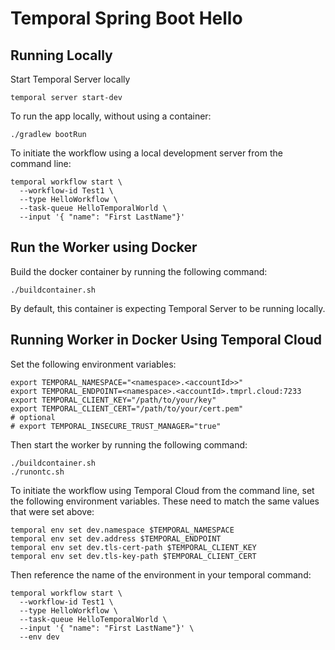# Temporal Spring Boot Hello
## Running Locally
Start Temporal Server locally
```shell
temporal server start-dev
```

To run the app locally, without using a container:

```shell
./gradlew bootRun
```

To initiate the workflow using a local development server from the command line:

```shell
temporal workflow start \
  --workflow-id Test1 \
  --type HelloWorkflow \
  --task-queue HelloTemporalWorld \
  --input '{ "name": "First LastName"}'
```
## Run the Worker using Docker

Build the docker container by running the following command: 

```shell
./buildcontainer.sh 
```

By default, this container is expecting Temporal Server to be running locally.

## Running Worker in Docker Using Temporal Cloud

Set the following environment variables: 
```shell
export TEMPORAL_NAMESPACE="<namespace>.<accountId>>"
export TEMPORAL_ENDPOINT=<namespace>.<accountId>.tmprl.cloud:7233
export TEMPORAL_CLIENT_KEY="/path/to/your/key"
export TEMPORAL_CLIENT_CERT="/path/to/your/cert.pem"
# optional
# export TEMPORAL_INSECURE_TRUST_MANAGER="true"
```
Then start the worker by running the following command:

```shell
./buildcontainer.sh
./runontc.sh
```

To initiate the workflow using Temporal Cloud from the command line, set the following
environment variables. These need to match the same values that were set above:

```shell
temporal env set dev.namespace $TEMPORAL_NAMESPACE
temporal env set dev.address $TEMPORAL_ENDPOINT
temporal env set dev.tls-cert-path $TEMPORAL_CLIENT_KEY
temporal env set dev.tls-key-path $TEMPORAL_CLIENT_CERT 
```

Then reference the name of the environment in your temporal command:

```shell
temporal workflow start \
  --workflow-id Test1 \
  --type HelloWorkflow \
  --task-queue HelloTemporalWorld \
  --input '{ "name": "First LastName"}' \
  --env dev
```






